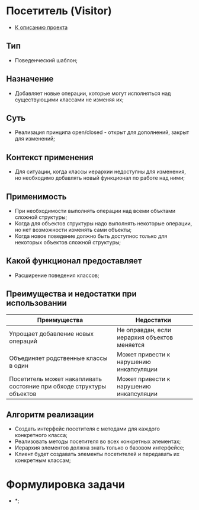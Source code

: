 # Посетитель (Visitor)
* [К описанию проекта](https://github.com/engine-it-in/java-design-patterns)
## Тип
* Поведенческий шаблон;
## Назначение
* Добавляет новые операции, которые могут исполняться над существующими 
классами не изменяя их;
## Суть
* Реализация принципа open/closed - открыт для дополнений, закрыт для изменений;
## Контекст применения
* Для ситуации, когда классы иерархии недоступны для изменения, 
но необходимо добавлять новый функционал по работе над ними;
## Применимость
* При необходимости выполнять операции над 
всеми объктами сложной структуры;
* Когда для объектов структуры надо выполнять некоторые операции, 
но нет возможности изменять сами объекты;
* Когда новое поведение должно быть доступнос только для некоторых 
объектов сложной структуры;
## Какой функционал предоставляет
* Расширение поведения классов;
## Преимущества и недостатки при использовании
| Преимущества                                                         | Недостатки                                   |
|----------------------------------------------------------------------|----------------------------------------------|
| Упрощает добавление новых операций                                   | Не оправдан, если иерархия объектов меняется |
| Объединяет родственные классы в один                                 | Может привести к нарушению инкапсуляции      |
| Посетитель может накапливать состояние при обходе структуры объектов | Может привести к нарушению инкапсуляции      |
## Алгоритм реализации
* Создать интерфейс посетителя с методами для каждого конкретного класса;
* Реализовать методы посетителя во всех конкретных элементах;
* Иерархия элементов должна знать только о базовом интерфейсе;
* Клиент будет создавать элементы посетителей и передавать их конкретным классам;
# Формулировка задачи
* *;